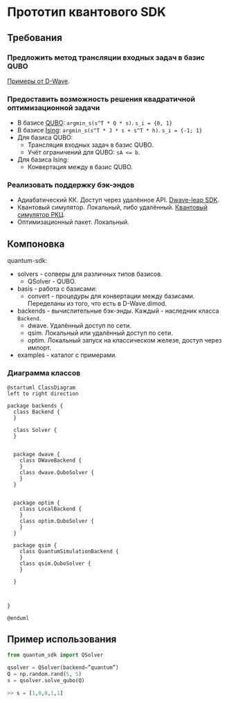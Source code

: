 Прототип квантового SDK
=======================

## Требования

### Предложить метод трансляции входных задач в базис QUBO

[Примеры от D-Wave](https://docs.dwavesys.com/docs/latest/c_handbook_1.html).


### Предоставить возможность решения квадратичной оптимизационной задачи

- В базисе [QUBO](https://en.wikipedia.org/wiki/Quadratic_unconstrained_binary_optimization): `argmin_s(s^T * Q * s)`. `s_i = {0, 1}`
- В базисе [Ising](https://en.wikipedia.org/wiki/Ising_model): `argmin_s(s^T * J * s + s^T * h)`. `s_i = {-1; 1}`
- Для базиса QUBO:
  * Трансляция входных задач в базис QUBO.
  * Учёт ограничений для QUBO: `sA <= b`.
- Для базиса Ising:
  * Конвертация между в базис QUBO.


### Реализовать поддержку бэк-эндов

- Адиабатический КК. Доступ через удалённое API. [Dwave-leap SDK](https://www.dwavesys.com/take-leap).
- Квантовый симулятор. Локальный, либо удалённый. [Квантовый симулятор РКЦ](https://qml.rqc.ru/products/simulator).
- Оптимизационный пакет. Локальный.


## Компоновка

quantum-sdk:

- solvers - солверы для различных типов базисов.
  * QSolver - QUBO.
- basis - работа с базисами:
  * convert - процедуры для конвертации между базисами. Переделаны из того, что есть в D-Wave.dimod.
- backends - вычислительные бэк-энды. Каждый - наследник класса `Backend`.
  * dwave. Удалённый доступ по сети.
  * qsim. Локальный или удалённый доступ по сети.
  * optim. Локальный запуск на классическом железе, доступ через импорт.
- examples - каталог с примерами.


### Диаграмма классов

```plantuml
@startuml ClassDiagram
left to right direction

package backends {
  class Backend {
  }

  class Solver {
  }


  package dwave {
    class DWaveBackend {
    }
    class dwave.QuboSolver {
    }
  }


  package optim {
    class LocalBackend {
    }
    class optim.QuboSolver {
    }
  }

  package qsim {
    class QuantumSimulationBackend {
    }
    class qsim.QuboSolver {
    }

  }



}

@enduml
```


## Пример использования

```python
from quantum_sdk import QSolver

qsolver = QSolver(backend=”quantum”)
Q = np.random.rand(5, 5)
s = qsolver.solve_qubo(Q)

>> s = [1,0,0,1,1]
```
